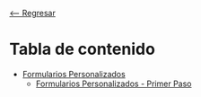 [<-- Regresar](https://github.com/DavidTorresBrandlive/more-docs)

# Tabla de contenido

* [Formularios Personalizados](https://github.com/DavidTorresBrandlive/more-docs/blob/master/es/FORMULARIOS-PERSONALIZADOS.md)<br />
  * [Formularios Personalizados - Primer Paso](https://github.com/DavidTorresBrandlive/more-docs/blob/master/en/CUSTOM-FORMS.md#L10)